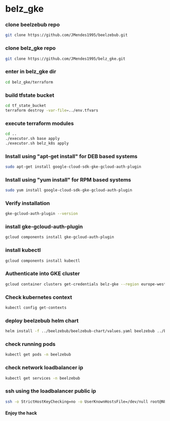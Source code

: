 # belz_gke


### clone beelzebub repo 
```bash
git clone https://github.com/JMendes1995/beelzebub.git
```

### clone belz_gke repo 
```bash
git clone https://github.com/JMendes1995/belz_gke.git
```

### enter in belz_gke dir
```bash
cd belz_gke/terraform
```

### build tfstate bucket
```bash
cd tf_state_bucket
terraform destroy -var-file=../env.tfvars
```

### execute terraform modules
```bash
cd ..
./executor.sh base apply
./executor.sh belz_k8s apply
```

### Install using "apt-get install" for DEB based systems
```bash
sudo apt-get install google-cloud-sdk-gke-gcloud-auth-plugin
```

### Install using "yum install" for RPM based systems
```bash
sudo yum install google-cloud-sdk-gke-gcloud-auth-plugin
```

### Verify installation
```bash
gke-gcloud-auth-plugin --version 
```

### install gke-gcloud-auth-plugin
```bash
gcloud components install gke-gcloud-auth-plugin
```

### install kubectl 
```bash
gcloud components install kubectl
```

### Authenticate into GKE cluster
```bash
gcloud container clusters get-credentials belz-gke --region europe-west4 --project sysadmcephcluster
```

### Check kubernetes context
```bash
kubectl config get-contexts
```

### deploy beelzebub helm chart
```bash
helm install -f ../beelzebub/beelzebub-chart/values.yaml beelzebub ../beelzebub/beelzebub-chart
```

### check running pods
```bash
kubectl get pods -n beelzebub
```

### check network loadbalancer ip
```bash
kubectl get services -n beelzebub
```

### ssh using the loadbalancer public ip 
```bash
ssh -o StrictHostKeyChecking=no -o UserKnownHostsFile=/dev/null root@NLB_PUB_IP
```

#### Enjoy the hack
